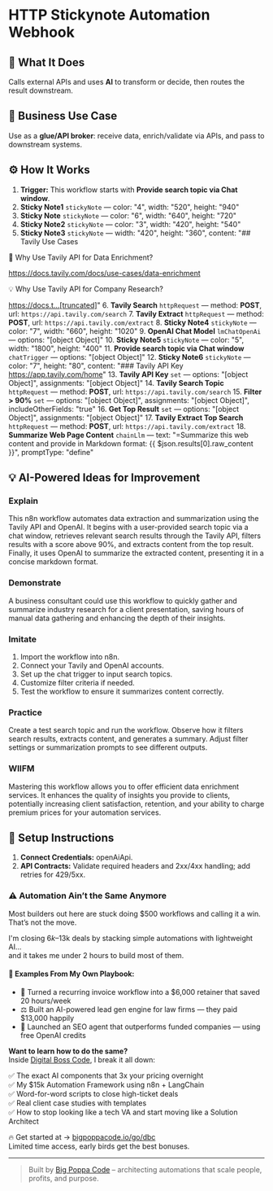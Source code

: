 # HTTP Stickynote Automation Webhook
  ## 🚀 What It Does
  Calls external APIs and uses **AI** to transform or decide, then routes the result downstream.
  
  ## 💼 Business Use Case
  Use as a **glue/API broker**: receive data, enrich/validate via APIs, and pass to downstream systems.
  
  ## ⚙️ How It Works
  1. **Trigger:** This workflow starts with **Provide search topic via Chat window**.
  2. **Sticky Note1** `stickyNote` — color: "4", width: "520", height: "940"
3. **Sticky Note** `stickyNote` — color: "6", width: "640", height: "720"
4. **Sticky Note2** `stickyNote` — color: "3", width: "420", height: "540"
5. **Sticky Note3** `stickyNote` — width: "420", height: "360", content: "## Tavily Use Cases

📜 Why Use Tavily API for Data Enrichment?

https://docs.tavily.com/docs/use-cases/data-enrichment

💡 Why Use Tavily API for Company Research?

https://docs.t…[truncated]"
6. **Tavily Search** `httpRequest` — method: **POST**, url: `https://api.tavily.com/search`
7. **Tavily Extract** `httpRequest` — method: **POST**, url: `https://api.tavily.com/extract`
8. **Sticky Note4** `stickyNote` — color: "7", width: "660", height: "1020"
9. **OpenAI Chat Model** `lmChatOpenAi` — options: "[object Object]"
10. **Sticky Note5** `stickyNote` — color: "5", width: "1800", height: "400"
11. **Provide search topic via Chat window** `chatTrigger` — options: "[object Object]"
12. **Sticky Note6** `stickyNote` — color: "7", height: "80", content: "### Tavily API Key
https://app.tavily.com/home"
13. **Tavily API Key** `set` — options: "[object Object]", assignments: "[object Object]"
14. **Tavily Search Topic** `httpRequest` — method: **POST**, url: `https://api.tavily.com/search`
15. **Filter > 90%** `set` — options: "[object Object]", assignments: "[object Object]", includeOtherFields: "true"
16. **Get Top Result** `set` — options: "[object Object]", assignments: "[object Object]"
17. **Tavily Extract Top Search** `httpRequest` — method: **POST**, url: `https://api.tavily.com/extract`
18. **Summarize Web Page Content** `chainLlm` — text: "=Summarize this web content and provide in Markdown format:  {{ $json.results[0].raw_content }}", promptType: "define"
  
  ## 💡 AI-Powered Ideas for Improvement
  ### Explain
This n8n workflow automates data extraction and summarization using the Tavily API and OpenAI. It begins with a user-provided search topic via a chat window, retrieves relevant search results through the Tavily API, filters results with a score above 90%, and extracts content from the top result. Finally, it uses OpenAI to summarize the extracted content, presenting it in a concise markdown format.

### Demonstrate
A business consultant could use this workflow to quickly gather and summarize industry research for a client presentation, saving hours of manual data gathering and enhancing the depth of their insights.

### Imitate
1. Import the workflow into n8n.
2. Connect your Tavily and OpenAI accounts.
3. Set up the chat trigger to input search topics.
4. Customize filter criteria if needed.
5. Test the workflow to ensure it summarizes content correctly.

### Practice
Create a test search topic and run the workflow. Observe how it filters search results, extracts content, and generates a summary. Adjust filter settings or summarization prompts to see different outputs.

### WIIFM
Mastering this workflow allows you to offer efficient data enrichment services. It enhances the quality of insights you provide to clients, potentially increasing client satisfaction, retention, and your ability to charge premium prices for your automation services.
  
  ## 🔧 Setup Instructions
  1. **Connect Credentials:** openAiApi.
2. **API Contracts:** Validate required headers and 2xx/4xx handling; add retries for 429/5xx.
  
### ⚠️ Automation Ain’t the Same Anymore

Most builders out here are stuck doing $500 workflows and calling it a win.  
That’s not the move.  

I'm closing $6k–$13k deals by stacking simple automations with lightweight AI...  
and it takes me under 2 hours to build most of them.

#### 🧠 Examples From My Own Playbook:
- 🔁 Turned a recurring invoice workflow into a $6,000 retainer that saved 20 hours/week  
- ⚖️ Built an AI-powered lead gen engine for law firms — they paid $13,000 happily  
- 🚀 Launched an SEO agent that outperforms funded companies — using free OpenAI credits  

**Want to learn how to do the same?**  
Inside [Digital Boss Code](https://bigpoppacode.io/go/dbc), I break it all down:

✅ The exact AI components that 3x your pricing overnight  
✅ My $15k Automation Framework using n8n + LangChain  
✅ Word-for-word scripts to close high-ticket deals  
✅ Real client case studies with templates  
✅ How to stop looking like a tech VA and start moving like a Solution Architect  

🔥 Get started at → [bigpoppacode.io/go/dbc](https://bigpoppacode.io/go/dbc)  
Limited time access, early birds get the best bonuses.

---
> Built by [Big Poppa Code](https://bigpoppacode.io) – architecting automations that scale people, profits, and purpose.
  